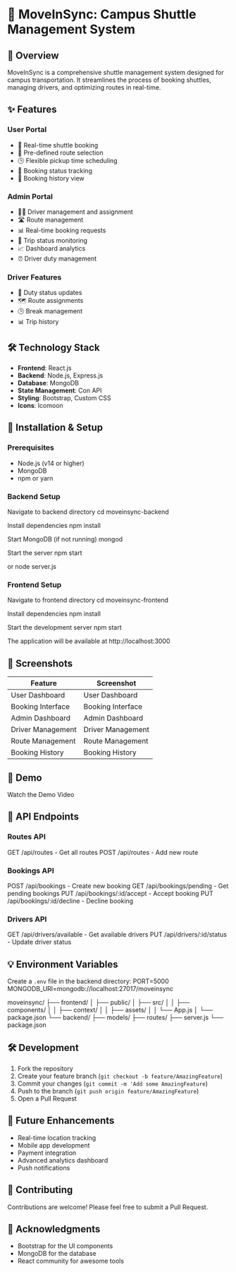 # 🚀 MoveInSync: Campus Shuttle Management System

## 🌟 Overview
MoveInSync is a comprehensive shuttle management system designed for campus transportation. It streamlines the process of booking shuttles, managing drivers, and optimizing routes in real-time.

## ✨ Features

### User Portal
- 🎯 Real-time shuttle booking
- 📍 Pre-defined route selection
- 🕒 Flexible pickup time scheduling
- 📱 Booking status tracking
- 📜 Booking history view

### Admin Portal
- 👨‍💼 Driver management and assignment
- 🛣️ Route management
- 📊 Real-time booking requests
- 🚦 Trip status monitoring
- 📈 Dashboard analytics
- ⏰ Driver duty management

### Driver Features
- 📱 Duty status updates
- 🗺️ Route assignments
- 🕒 Break management
- 📊 Trip history

## 🛠️ Technology Stack

- **Frontend**: React.js
- **Backend**: Node.js, Express.js
- **Database**: MongoDB
- **State Management**: Con  API
- **Styling**: Bootstrap, Custom CSS
- **Icons**: Icomoon

## 🚀 Installation & Setup

### Prerequisites
- Node.js (v14 or higher)
- MongoDB
- npm or yarn

### Backend Setup
Navigate to backend directory
cd moveinsync-backend

Install dependencies
npm install

Start MongoDB (if not running)
mongod

Start the server
npm start

or
node server.js


### Frontend Setup
Navigate to frontend directory
cd moveinsync-frontend

Install dependencies
npm install

Start the development server
npm start


The application will be available at http://localhost:3000

## 📸 Screenshots
| Feature | Screenshot |
| ------------- | ----------- |
| User Dashboard | User Dashboard |
| Booking Interface | Booking Interface |
| Admin Dashboard | Admin Dashboard |
| Driver Management | Driver Management |
| Route Management | Route Management |
| Booking History | Booking History |

## 🎥 Demo
Watch the Demo Video

## 📱 API Endpoints

### Routes API
GET /api/routes - Get all routes
POST /api/routes - Add new route

 
### Bookings API
POST /api/bookings - Create new booking
GET /api/bookings/pending - Get pending bookings
PUT /api/bookings/:id/accept - Accept booking
PUT /api/bookings/:id/decline - Decline booking

 
### Drivers API
GET /api/drivers/available - Get available drivers
PUT /api/drivers/:id/status - Update driver status

 

## 💡 Environment Variables
Create a `.env` file in the backend directory:
PORT=5000
MONGODB_URI=mongodb://localhost:27017/moveinsync

 

moveinsync/
├── frontend/
│   ├── public/
│   ├── src/
│   │   ├── components/
│   │   ├── context/
│   │   ├── assets/
│   │   └── App.js
│   └── package.json
└── backend/
    ├── models/
    ├── routes/
    ├── server.js
    └── package.json

 

## 🛠️ Development
1. Fork the repository
2. Create your feature branch (`git checkout -b feature/AmazingFeature`)
3. Commit your changes (`git commit -m 'Add some AmazingFeature`)
4. Push to the branch (`git push origin feature/AmazingFeature`)
5. Open a Pull Request

## 📝 Future Enhancements
- Real-time location tracking
- Mobile app development
- Payment integration
- Advanced analytics dashboard
- Push notifications

## 👥 Contributing
Contributions are welcome! Please feel free to submit a Pull Request.

## 🙏 Acknowledgments
- Bootstrap for the UI components
- MongoDB for the database
- React community for awesome tools
